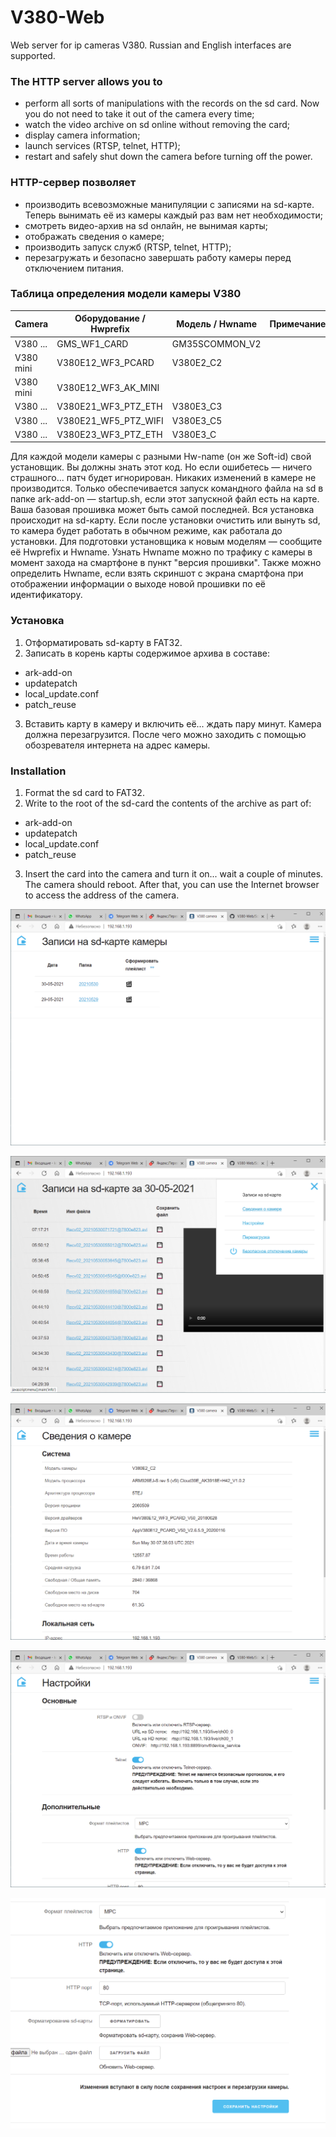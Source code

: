 # V380-Web
Web server for ip cameras V380. Russian and English interfaces are supported.  
### The HTTP server allows you to
- perform all sorts of manipulations with the records on the sd card. Now you do not need to take it out of the camera every time;
- watch the video archive on sd online without removing the card;
- display camera information;
- launch services (RTSP, telnet, HTTP);
- restart and safely shut down the camera before turning off the power.  
### HTTP-сервер позволяет
- производить всевозможные манипуляции с записями на sd-карте. Теперь вынимать её из камеры каждый раз вам нет необходимости;
- смотреть видео-архив на sd онлайн, не вынимая карты;
- отображать сведения о камере;
- производить запуск служб (RTSP, telnet, HTTP);
- перезагружать и безопасно завершать работу камеры перед отключением питания.
### Таблица определения модели камеры V380
| Camera | Оборудование / Hwprefix | Модель / Hwname | Примечание |
| --- | --- | --- | --- |
| V380 ... | GMS_WF1_CARD | GM35SCOMMON_V2 |  |
| V380 mini | V380E12_WF3_PCARD | V380E2_C2 |  |
| V380 mini | V380E12_WF3_AK_MINI |  |  |
| V380 ... | V380E21_WF3_PTZ_ETH | V380E3_C3 |  |
| V380 ... | V380E21_WF5_PTZ_WIFI | V380E3_C5 |  |
| V380 ... | V380E23_WF3_PTZ_ETH | V380E3_C |  |

Для каждой модели камеры с разными Hw-name (он же Soft-id) свой установщик. Вы должны знать этот код. Но если ошибетесь — ничего страшного... патч будет игнорирован. Никаких изменений в камере не производится. Только обеспечивается запуск командного файла на sd в папке ark-add-on — startup.sh, если этот запускной файл есть на карте. Ваша базовая прошивка может быть самой последней. Вся установка происходит на sd-карту. Если после установки очистить или вынуть sd, то камера будет работать в обычном режиме, как работала до установки. Для подготовки установщика к новым моделям — сообщите её Hwprefix и Hwname. Узнать Hwname можно по трафику с камеры в момент захода на смартфоне в пункт "версия прошивки". Также можно определить Hwname, если взять скриншот с экрана смартфона при отображении информации о выходе новой прошивки по её идентификатору.
### Установка
1. Отформатировать sd-карту в FAT32.
2. Записать в корень карты содержимое архива в составе:
- ark-add-on
- updatepatch
- local_update.conf
- patch_reuse
3. Вставить карту в камеру и включить её... ждать пару минут. Камера должна перезагрузится. После чего можно заходить с помощью обозревателя интернета на адрес камеры. 
### Installation
1. Format the sd card to FAT32.
2. Write to the root of the sd-card the contents of the archive as part of:
- ark-add-on
- updatepatch
- local_update.conf
- patch_reuse
3. Insert the card into the camera and turn it on... wait a couple of minutes. The camera should reboot. After that, you can use the Internet browser to access the address of the camera.  

![Просмотр папок с записями](Screenshots/image_2021_05_30T07_36_48_243Z.png?raw=true)  

![Просмотр видео записей за сутки](Screenshots/image_2021_05_30T07_37_52_174Z.png?raw=true)  

![Просмотр сведений о камере](Screenshots/image_2021_05_30T07_38_32_727Z.png?raw=true)  

![Просмотр основных настроек](Screenshots/image_2021_05_30T07_39_06_740Z.png?raw=true)  

![Просмотр дполнительных настроек](Screenshots/image_2021_05_30T07_39_26_478Z.png?raw=true)
